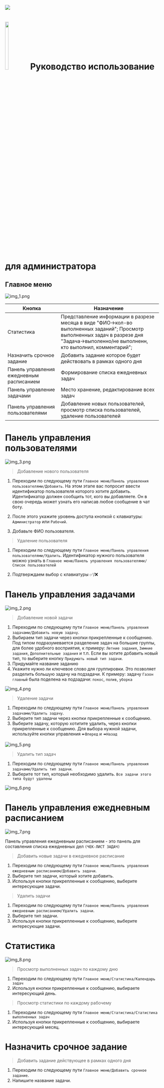 [<img src="https://img.shields.io/badge/Telegram-%40EriskipCheckListBot-blue?logo=telegram">](https://t.me/EriskipCheckListBot)


# <img src="http://eriskip.com/images/logo-black.svg"  width="15%" height="20%"> Руководство использование для администратора
## Главное меню
![img_1.png](img_1.png)

| Кнопка                                   | Назначение                                                                                                                                                                                |
|------------------------------------------|-------------------------------------------------------------------------------------------------------------------------------------------------------------------------------------------|
| Статистика                               | Представление информации в разрезе месяца в виде "ФИО->кол-во выполненных заданий"; Просмотр выполненных задач в разрезе дня "Задача->выполенно/не выполненн, кто выполнил, комментарий"; |
| Назначить срочное задание                | Добавить задание которое будет действовать в рамках одного дня                                                                                                                            |
| Панель управления ежедневным расписанием | Формирование списка ежедневных задач                                                                                                                                                      |
| Панель управление задачами               | Место хранение, редактирование всех задач                                                                                                                                                 |
| Панель управления пользователями         | Добавление новых пользователей, просмотр списка пользователей, удаление пользователей                                                                                                     |


# Панель управления пользователями
![img_3.png](img_3.png)
>Добавление нового пользователя

1. Переходим по следующему пути `Главное меню/Панель управления пользователями/Добавить`. На этом этапе вас попросит ввести
идентификатор пользователя которого хотите добавить. Идентификатор должен сообщить тот, кого вы добавляете. Он в свою
очередь может узнать его написав любое сообщение в чат боту. 

2. После этого укажите уровень доступа кнопкой с клавиатуры: `Администратор` или `Рабочий`.

3. Добавьте ФИО пользователя.

>Удаление пользователя

1. Переходим по следующему пути `Главное меню/Панель управления пользователями/Удалить`. Идентификатор нужного
пользователя можно узнать в `Главное меню/Панель управления пользователями/Список пользователей`

2. Подтверждаем выбор с клавиатуры ✅/❌

# Панель управления задачами
![img_2.png](img_2.png)
>Добавление новой задачи
1. Переходим по следующему пути `Главное меню/Панель управления задачами/Добавить новую задачу`.
2. Выбираем тип задачи через кнопки прикрепленные к сообщению. Под типом подразумевается разделение задач на большие 
группы, для более удобного восприятия, к примеру: 
`Летние задания`, `Зимние задания`, `Дополнительные задания` и т.п. Если вы хотите добавить новый тип, то
выберите кнопку `Придумать новый тип задачи`.
3. Придумайте название заданию
4. Укажите нужно ли ключевое слово для группировки. Это позволяет разделить большую задачу на подзадачи. 
К примеру: задачу `Газон главный` была поделена на подзадачи: `покос`, `полив`, `уборка`

![img_4.png](img_4.png)

>Удаление задачи
1. Переходим по следующему пути `Главное меню/Панель управления задачами/Удалить задачу`.
2. Выберите тип задачи через кнопки прикрепленные к сообщению.
3. Выберите задачу, которую хотитите удалить, через кнопки прикрепленные к сообщению. Для выбора нужной задачи,
используйте кнопки управления `⏩Вперед` и `⏪Назад`

![img_5.png](img_5.png)

>Удалить тип задач
1. Переходим по следующему пути `Главное меню/Панель управления задачами/Удалить тип задачи`.
2. Выберите тот тип, который необходимо удалить. `Все задачи этого типа будут удалены`

![img_6.png](img_6.png)

# Панель управления ежедневным расписанием
![img_7.png](img_7.png)

Панель управления ежедневным расписанием - это панель для составления списка ежедневных дел `(ЧЕК-ЛИСТ ЗАДАЧ)`

>Добавить новые задачи в ежедневное расписание
1. Переходим по следующему пути `Главное меню/Панель управления ежедневным расписанием/Добавить задачи`.
2. Выберите тип задачи, который хотите добавить.
3. Используя кнопки прикрепленные к сообщению, выберите интересующие задачи.

>Удалить задачи
1. Переходим по следующему пути `Главное меню/Панель управления ежедневным расписанием/Удалить задачи`.
2. Выберите тип задачи.
3. Используя кнопки прикрепленные к сообщению, выберите интересующие задачи.

# Статистика
![img_8.png](img_8.png)

> Просмотр выполненных задач по каждому дню
1. Переходим по следующему пути `Главное меню/Статистика/Календарь задач`
2. Используя кнопки прикрепленные к сообщению, выбираете интересующий день.

> Просмотр статистики по каждому рабочему 
1. Переходим по следующему пути `Главное меню/Статистика/Статистика выполненных задач`
2. Используя кнопки прикрепленные к сообщению, выбираете интересующий месяц.

# Назначить срочное задание

>Добавить задание действующее в рамках одного дня
1. Переходим по следующему пути `Главное меню/Добавить срочное задание`.
2. Напишите название задачи.



